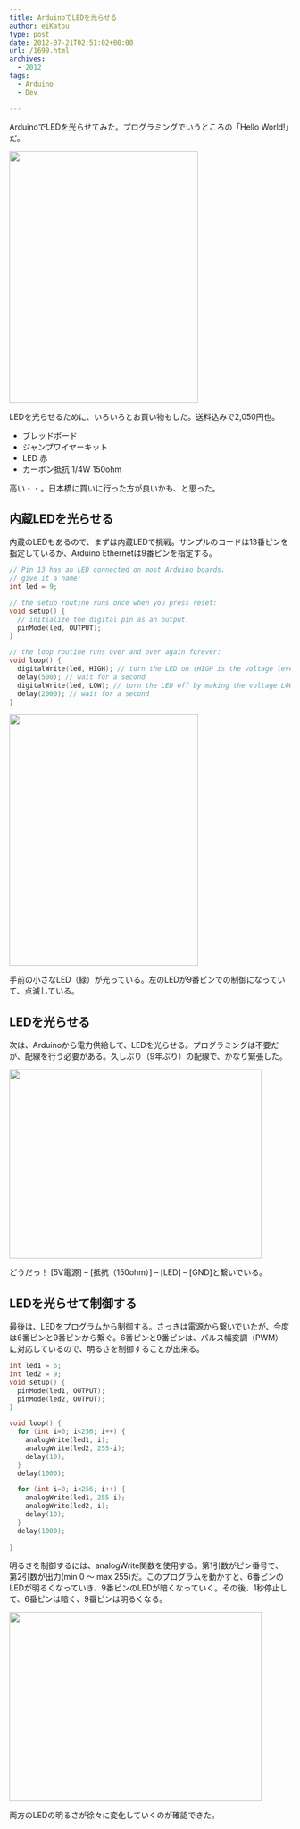 ```yaml
---
title: ArduinoでLEDを光らせる
author: eiKatou
type: post
date: 2012-07-21T02:51:02+00:00
url: /1699.html
archives:
  - 2012
tags:
  - Arduino
  - Dev

---
```

ArduinoでLEDを光らせてみた。プログラミングでいうところの「Hello World!」だ。

[<img src="/uploads/2012/07/Arduino_led0.jpg" alt="" title="Arduino_led0" width="338" height="451" class="alignnone size-full wp-image-1702" srcset="/uploads/2012/07/Arduino_led0.jpg 338w, /uploads/2012/07/Arduino_led0-224x300.jpg 224w" sizes="(max-width: 338px) 100vw, 338px" />][1]
  
LEDを光らせるために、いろいろとお買い物もした。送料込みで2,050円也。

  * ブレッドボード
  * ジャンプワイヤーキット
  * LED 赤
  * カーボン抵抗 1/4W 150ohm

高い・・。日本橋に買いに行った方が良いかも、と思った。 

<!--more-->

## 内蔵LEDを光らせる

内蔵のLEDもあるので、まずは内蔵LEDで挑戦。サンプルのコードは13番ピンを指定しているが、Arduino Ethernetは9番ピンを指定する。
  
```c  
// Pin 13 has an LED connected on most Arduino boards.
// give it a name:
int led = 9;

// the setup routine runs once when you press reset:
void setup() {
  // initialize the digital pin as an output.
  pinMode(led, OUTPUT);
}

// the loop routine runs over and over again forever:
void loop() {
  digitalWrite(led, HIGH); // turn the LED on (HIGH is the voltage level)
  delay(500); // wait for a second
  digitalWrite(led, LOW); // turn the LED off by making the voltage LOW
  delay(2000); // wait for a second
}
```

[<img src="/uploads/2012/07/Arduino_led1.jpg" alt="" title="Arduino_led1" width="338" height="451" class="alignnone size-full wp-image-1703" srcset="/uploads/2012/07/Arduino_led1.jpg 338w, /uploads/2012/07/Arduino_led1-224x300.jpg 224w" sizes="(max-width: 338px) 100vw, 338px" />][2]
  
手前の小さなLED（緑）が光っている。左のLEDが9番ピンでの制御になっていて、点滅している。 

## LEDを光らせる

次は、Arduinoから電力供給して、LEDを光らせる。プログラミングは不要だが、配線を行う必要がある。久しぶり（9年ぶり）の配線で、かなり緊張した。
  
[<img src="/uploads/2012/07/Arduino_led2.jpg" alt="" title="Arduino_led2" width="452" height="339" class="alignnone size-full wp-image-1701" srcset="/uploads/2012/07/Arduino_led2.jpg 452w, /uploads/2012/07/Arduino_led2-300x225.jpg 300w, /uploads/2012/07/Arduino_led2-400x300.jpg 400w" sizes="(max-width: 452px) 100vw, 452px" />][3]
  
どうだっ！ [5V電源] &#8211; [抵抗（150ohm）] &#8211; [LED] &#8211; [GND]と繋いでいる。 

## LEDを光らせて制御する

最後は、LEDをプログラムから制御する。さっきは電源から繋いでいたが、今度は6番ピンと9番ピンから繋ぐ。6番ピンと9番ピンは、パルス幅変調（PWM）に対応しているので、明るさを制御することが出来る。

```c  
int led1 = 6;
int led2 = 9;
void setup() {
  pinMode(led1, OUTPUT);
  pinMode(led2, OUTPUT);
}

void loop() {
  for (int i=0; i<256; i++) {
    analogWrite(led1, i);
    analogWrite(led2, 255-i);
    delay(10);
  }
  delay(1000);

  for (int i=0; i<256; i++) {
    analogWrite(led1, 255-i);
    analogWrite(led2, i);
    delay(10);
  }
  delay(1000);
  
}
```
  
明るさを制御するには、analogWrite関数を使用する。第1引数がピン番号で、第2引数が出力(min 0 〜 max 255)だ。このプログラムを動かすと、6番ピンのLEDが明るくなっていき、9番ピンのLEDが暗くなっていく。その後、1秒停止して、6番ピンは暗く、9番ピンは明るくなる。

[<img src="/uploads/2012/07/Arduino_led3.jpg" alt="" title="Arduino_led3" width="452" height="339" class="alignnone size-full wp-image-1704" srcset="/uploads/2012/07/Arduino_led3.jpg 452w, /uploads/2012/07/Arduino_led3-300x225.jpg 300w, /uploads/2012/07/Arduino_led3-400x300.jpg 400w" sizes="(max-width: 452px) 100vw, 452px" />][4]
  
両方のLEDの明るさが徐々に変化していくのが確認できた。

 [1]: /uploads/2012/07/Arduino_led0.jpg
 [2]: /uploads/2012/07/Arduino_led1.jpg
 [3]: /uploads/2012/07/Arduino_led2.jpg
 [4]: /uploads/2012/07/Arduino_led3.jpg
